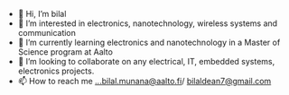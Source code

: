 - 👋 Hi, I’m bilal 
- 👀 I’m interested in electronics, nanotechnology, wireless systems and communication
- 🌱 I’m currently learning electronics and nanotechnology in a Master of Science program at Aalto
- 💞️ I’m looking to collaborate on any electrical, IT, embedded systems, electronics projects.
- 📫 How to reach me ...bilal.munana@aalto.fi/ bilaldean7@gmail.com

<!---
bilaldean7/bilaldean7 is a ✨ special ✨ repository because its `README.md` (this file) appears on your GitHub profile.
You can click the Preview link to take a look at your changes.
--->
